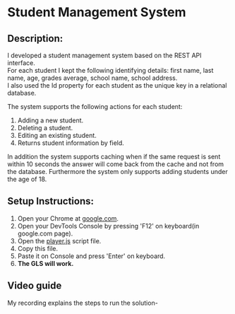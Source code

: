 # Student Management System

## Description:
I developed a student management system based on the REST API interface.<br>
For each student I kept the following identifying details: first name, last name, age, grades average, school name, school address.<br>
I also used the Id property for each student as the unique key in a relational database.

The system supports the following actions for each student:
1. Adding a new student.
2. Deleting a student.
3. Editing an existing student.
4. Returns student information by field.

In addition the system supports caching when if the same request is sent within 10 seconds the answer will come back from the cache and not from the database.
Furthermore the system only supports adding students under the age of 18.

## Setup Instructions:
1. Open your Chrome at [google.com](https://www.google.com/).
2. Open your DevTools Console by pressing 'F12' on keyboard(in google.com page).
3. Open the [player.js](https://github.com/ReutBerger/GLS/blob/master/GLS/wwwroot/player.js) script file.
4. Copy this file.
5. Paste it on Console and press 'Enter' on keyboard.
6. **The GLS will work.**

## Video guide
My recording explains the steps to run the solution-
